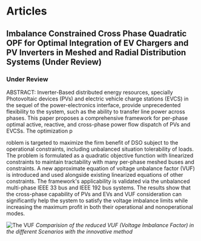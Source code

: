 # Articles

## Imbalance Constrained Cross Phase Quadratic OPF for Optimal Integration of EV Chargers and PV Inverters in Meshed and Radial Distribution Systems (Under Review)

### Under Review

ABSTRACT: Inverter-Based distributed energy resources, specially Photovoltaic devices (PVs) and electric vehicle charge stations (EVCS) in the sequel of the power-electronics interface, provide unprecedented flexibility to the system, such as the ability to transfer line power across phases. This paper proposes a comprehensive framework for per-phase optimal active, reactive, and cross-phase power flow dispatch of PVs and EVCSs. The optimization p





roblem is targeted to maximize the firm benefit of DSO subject to the operational constraints, including unbalanced situation tolerability of loads. The problem is formulated as a quadratic objective function with linearized constraints to maintain tractability with many per-phase meshed buses and constraints. A new approximate equation of voltage unbalance factor (VUF) is introduced and used alongside existing linearized equations of other constraints. The framework's applicability is validated via the unbalanced multi-phase IEEE 33 bus and IEEE 192 bus systems. The results show that the cross-phase capability of PVs and EVs and VUF consideration can significantly help the system to satisfy the voltage imbalance limits while increasing the maximum profit in both their operational and nonoperational modes.

![The VUF](/files/VUF.jpg)
*Comparision of the reduced VUF (Voltage Imbalance Factor) in the different Scenarios with the innovative method*
